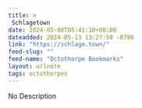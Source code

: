 ```yaml
---
title: > 
 Schlagetown
date: 2024-05-08T05:41:10+00:00
dateadded: 2024-05-13 13:27:50 -0700
link: "https://schlage.town/"
feed-slug: ""
feed-name: "Octothorpe Bookmarks"
layout: urlnote
tags: octothorpes
--- 
```

No Description
 <!-- end excerpt --> 
